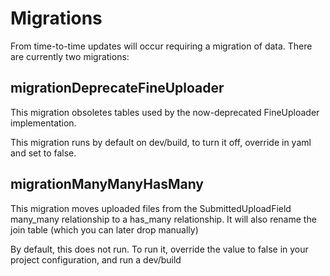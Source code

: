 # Migrations

From time-to-time updates will occur requiring a migration of data.
There are currently two migrations:

## migrationDeprecateFineUploader

This migration obsoletes tables used by the now-deprecated FineUploader implementation.

This migration runs by default on dev/build, to turn it off, override in yaml and set to false.

## migrationManyManyHasMany

This migration moves uploaded files from the SubmittedUploadField many_many relationship to a has_many relationship. It will also rename the join table (which you can later drop manually)

By default, this does not run. To run it, override the value to false in your project configuration, and run a dev/build
